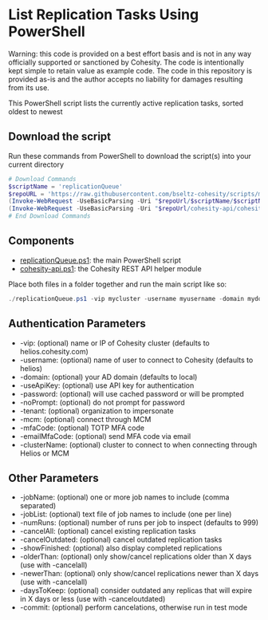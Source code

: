 # List Replication Tasks Using PowerShell

Warning: this code is provided on a best effort basis and is not in any way officially supported or sanctioned by Cohesity. The code is intentionally kept simple to retain value as example code. The code in this repository is provided as-is and the author accepts no liability for damages resulting from its use.

This PowerShell script lists the currently active replication tasks, sorted oldest to newest

## Download the script

Run these commands from PowerShell to download the script(s) into your current directory

```powershell
# Download Commands
$scriptName = 'replicationQueue'
$repoURL = 'https://raw.githubusercontent.com/bseltz-cohesity/scripts/master/powershell'
(Invoke-WebRequest -UseBasicParsing -Uri "$repoUrl/$scriptName/$scriptName.ps1").content | Out-File "$scriptName.ps1"; (Get-Content "$scriptName.ps1") | Set-Content "$scriptName.ps1"
(Invoke-WebRequest -UseBasicParsing -Uri "$repoUrl/cohesity-api/cohesity-api.ps1").content | Out-File cohesity-api.ps1; (Get-Content cohesity-api.ps1) | Set-Content cohesity-api.ps1
# End Download Commands
```

## Components

* [replicationQueue.ps1](https://raw.githubusercontent.com/bseltz-cohesity/scripts/master/powershell/replicationQueue/replicationQueue.ps1): the main PowerShell script
* [cohesity-api.ps1](https://raw.githubusercontent.com/bseltz-cohesity/scripts/master/powershell/cohesity-api/cohesity-api.ps1): the Cohesity REST API helper module

Place both files in a folder together and run the main script like so:

```powershell
./replicationQueue.ps1 -vip mycluster -username myusername -domain mydomain.net
```

## Authentication Parameters

* -vip: (optional) name or IP of Cohesity cluster (defaults to helios.cohesity.com)
* -username: (optional) name of user to connect to Cohesity (defaults to helios)
* -domain: (optional) your AD domain (defaults to local)
* -useApiKey: (optional) use API key for authentication
* -password: (optional) will use cached password or will be prompted
* -noPrompt: (optional) do not prompt for password
* -tenant: (optional) organization to impersonate
* -mcm: (optional) connect through MCM
* -mfaCode: (optional) TOTP MFA code
* -emailMfaCode: (optional) send MFA code via email
* -clusterName: (optional) cluster to connect to when connecting through Helios or MCM

## Other Parameters

* -jobName: (optional) one or more job names to include (comma separated)
* -jobList: (optional) text file of job names to include (one per line)
* -numRuns: (optional) number of runs per job to inspect (defaults to 999)
* -cancelAll: (optional) cancel existing replication tasks
* -cancelOutdated: (optional) cancel outdated replication tasks
* -showFinished: (optional) also display completed replications
* -olderThan: (optional) only show/cancel replications older than X days (use with -cancelall)
* -newerThan: (optional) only show/cancel replications newer than X days (use with -cancelall)
* -daysToKeep: (optional) consider outdated any replicas that will expire in X days or less (use with -canceloutdated)
* -commit: (optional) perform cancelations, otherwise run in test mode
